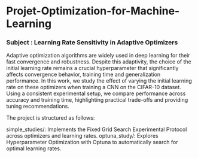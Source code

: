 # Projet-Optimization-for-Machine-Learning

### Subject : Learning Rate Sensitivity in Adaptive Optimizers

Adaptive optimization algorithms are widely used in deep learning for their fast convergence and robustness. Despite this adaptivity, the choice of the initial learning rate remains a crucial hyperparameter that significantly affects convergence behavior, training time and generalization performance. In this work, we study the effect of varying the initial learning rate on these optimizers when training a CNN on the CIFAR-10 dataset. Using a consistent experimental setup, we compare performance across accuracy and training time, highlighting practical trade-offs and providing tuning recommendations. 

The project is structured as follows:

simple_studies/: Implements the Fixed Grid Search Experimental Protocol across optimizers and learning rates.
optuna_study/: Explores Hyperparameter Optimization with Optuna to automatically search for optimal learning rates.

